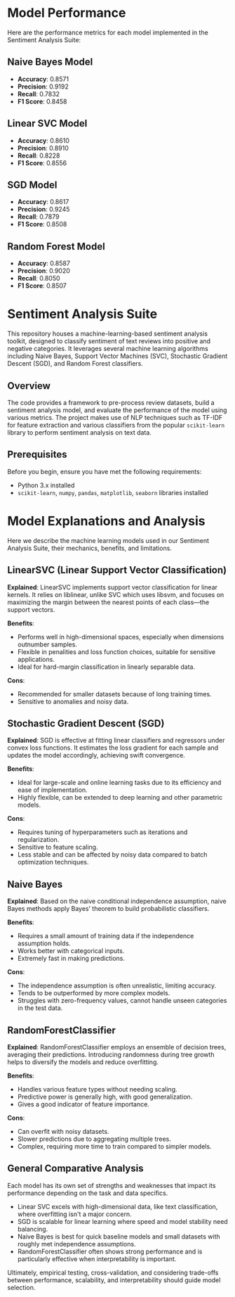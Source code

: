 # Model Performance

Here are the performance metrics for each model implemented in the Sentiment Analysis Suite:

## Naive Bayes Model
- **Accuracy**: 0.8571
- **Precision**: 0.9192
- **Recall**: 0.7832
- **F1 Score**: 0.8458

## Linear SVC Model
- **Accuracy**: 0.8610
- **Precision**: 0.8910
- **Recall**: 0.8228
- **F1 Score**: 0.8556

## SGD Model
- **Accuracy**: 0.8617
- **Precision**: 0.9245
- **Recall**: 0.7879
- **F1 Score**: 0.8508

## Random Forest Model
- **Accuracy**: 0.8587
- **Precision**: 0.9020
- **Recall**: 0.8050
- **F1 Score**: 0.8507



# Sentiment Analysis Suite

This repository houses a machine-learning-based sentiment analysis toolkit, designed to classify sentiment of text reviews into positive and negative categories. It leverages several machine learning algorithms including Naive Bayes, Support Vector Machines (SVC), Stochastic Gradient Descent (SGD), and Random Forest classifiers.


## Overview
The code provides a framework to pre-process review datasets, build a sentiment analysis model, and evaluate the performance of the model using various metrics. The project makes use of NLP techniques such as TF-IDF for feature extraction and various classifiers from the popular `scikit-learn` library to perform sentiment analysis on text data.


## Prerequisites
Before you begin, ensure you have met the following requirements:
- Python 3.x installed
- `scikit-learn`, `numpy`, `pandas`, `matplotlib`, `seaborn` libraries installed


# Model Explanations and Analysis

Here we describe the machine learning models used in our Sentiment Analysis Suite, their mechanics, benefits, and limitations.

## LinearSVC (Linear Support Vector Classification)
**Explained**: LinearSVC implements support vector classification for linear kernels. It relies on liblinear, unlike SVC which uses libsvm, and focuses on maximizing the margin between the nearest points of each class—the support vectors.

**Benefits**:
- Performs well in high-dimensional spaces, especially when dimensions outnumber samples.
- Flexible in penalities and loss function choices, suitable for sensitive applications.
- Ideal for hard-margin classification in linearly separable data.

**Cons**:
- Recommended for smaller datasets because of long training times.
- Sensitive to anomalies and noisy data.

## Stochastic Gradient Descent (SGD)
**Explained**: SGD is effective at fitting linear classifiers and regressors under convex loss functions. It estimates the loss gradient for each sample and updates the model accordingly, achieving swift convergence.

**Benefits**:
- Ideal for large-scale and online learning tasks due to its efficiency and ease of implementation.
- Highly flexible, can be extended to deep learning and other parametric models.

**Cons**:
- Requires tuning of hyperparameters such as iterations and regularization.
- Sensitive to feature scaling.
- Less stable and can be affected by noisy data compared to batch optimization techniques.

## Naive Bayes
**Explained**: Based on the naive conditional independence assumption, naive Bayes methods apply Bayes’ theorem to build probabilistic classifiers.

**Benefits**:
- Requires a small amount of training data if the independence assumption holds.
- Works better with categorical inputs.
- Extremely fast in making predictions.

**Cons**:
- The independence assumption is often unrealistic, limiting accuracy.
- Tends to be outperformed by more complex models.
- Struggles with zero-frequency values, cannot handle unseen categories in the test data.

## RandomForestClassifier
**Explained**: RandomForestClassifier employs an ensemble of decision trees, averaging their predictions. Introducing randomness during tree growth helps to diversify the models and reduce overfitting.

**Benefits**:
- Handles various feature types without needing scaling.
- Predictive power is generally high, with good generalization.
- Gives a good indicator of feature importance.

**Cons**:
- Can overfit with noisy datasets.
- Slower predictions due to aggregating multiple trees.
- Complex, requiring more time to train compared to simpler models.

## General Comparative Analysis
Each model has its own set of strengths and weaknesses that impact its performance depending on the task and data specifics.
- Linear SVC excels with high-dimensional data, like text classification, where overfitting isn't a major concern.
- SGD is scalable for linear learning where speed and model stability need balancing.
- Naive Bayes is best for quick baseline models and small datasets with roughly met independence assumptions.
- RandomForestClassifier often shows strong performance and is particularly effective when interpretability is important.

Ultimately, empirical testing, cross-validation, and considering trade-offs between performance, scalability, and interpretability should guide model selection.
